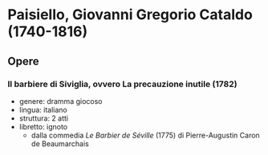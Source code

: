 # Paisiello, Giovanni Gregorio Cataldo (1740-1816)

## Opere

### Il barbiere di Siviglia, ovvero La precauzione inutile (1782)

- genere: dramma giocoso
- lingua: italiano
- struttura: 2 atti
- libretto: ignoto
    + dalla commedia _Le Barbier de Séville_ (1775) di Pierre-Augustin Caron de Beaumarchais